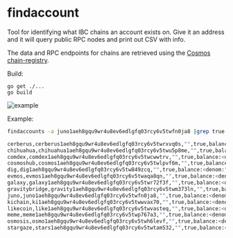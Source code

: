# findaccount

Tool for identifying what IBC chains an account exists on. Give it an address and it will query public RPC nodes and print out CSV with info.

The data and RPC endpoints for chains are retrieved using the [Cosmos chain-registry](https://github.com/cosmos/chain-registry).

Build: 

```
go get ./...
go build
```

![example](example.png)

Example:

```bash
findaccounts -a juno1aeh8gqu9wr4u8ev6edlgfq03rcy6v5twfn0ja8 |grep true

cerberus,cerberus1aeh8gqu9wr4u8ev6edlgfq03rcy6v5twrxvq0s,"",true,balance:<denom:"ucrbrus" amount:"514436665011420" > ,ok
chihuahua,chihuahua1aeh8gqu9wr4u8ev6edlgfq03rcy6v5twu5p8me,"",true,balance:<denom:"uhuahua" amount:"15375994400" > ,ok
comdex,comdex1aeh8gqu9wr4u8ev6edlgfq03rcy6v5twcwwtrv,"",true,balance:<denom:"ucmdx" amount:"300000000" > ,ok
cosmoshub,cosmos1aeh8gqu9wr4u8ev6edlgfq03rcy6v5twlpvf6m,"",true,balance:<denom:"uatom" amount:"37256755969" > ,ok
dig,dig1aeh8gqu9wr4u8ev6edlgfq03rcy6v5tw849zcq,"",true,balance:<denom:"udig" amount:"116934" > ,ok
evmos,evmos1aeh8gqu9wr4u8ev6edlgfq03rcy6v5twaqa8qn,"",true,balance:<denom:"ibc/ED07A3391A112B175915CD8FAF43A2DA8E4790EDE12566649D0C2F97716B8518" amount:"5000" > ,ok
galaxy,galaxy1aeh8gqu9wr4u8ev6edlgfq03rcy6v5twr72f3f,"",true,balance:<denom:"uglx" amount:"660000000000" > ,ok
gravitybridge,gravity1aeh8gqu9wr4u8ev6edlgfq03rcy6v5twm373ln,"",true,balance:<denom:"ugraviton" amount:"4287" > ,ok
juno,juno1aeh8gqu9wr4u8ev6edlgfq03rcy6v5twfn0ja8,"",true,balance:<denom:"ibc/008BFD000A10BCE5F0D4DD819AE1C1EC2942396062DABDD6AE64A655ABC7085B" amount:"686021124" > ,ok
kichain,ki1aeh8gqu9wr4u8ev6edlgfq03rcy6v5twwvax70,"",true,balance:<denom:"uxki" amount:"6586450747" > ,ok
likecoin,like1aeh8gqu9wr4u8ev6edlgfq03rcy6v5twvasteq,"",true,balance:<denom:"nanolike" amount:"4990540034853" > ,ok
meme,meme1aeh8gqu9wr4u8ev6edlgfq03rcy6v5twp767a3,"",true,balance:<denom:"umeme" amount:"191311162413" > ,ok
osmosis,osmo1aeh8gqu9wr4u8ev6edlgfq03rcy6v5twh6levf,"",true,balance:<denom:"uosmo" amount:"119849309021" > ,ok
stargaze,stars1aeh8gqu9wr4u8ev6edlgfq03rcy6v5twtam532,"",true,balance:<denom:"ustars" amount:"493715660" > ,ok
```

